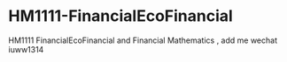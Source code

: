 # HM1111-FinancialEcoFinancial
HM1111 FinancialEcoFinancial and Financial Mathematics , add me wechat iuww1314
